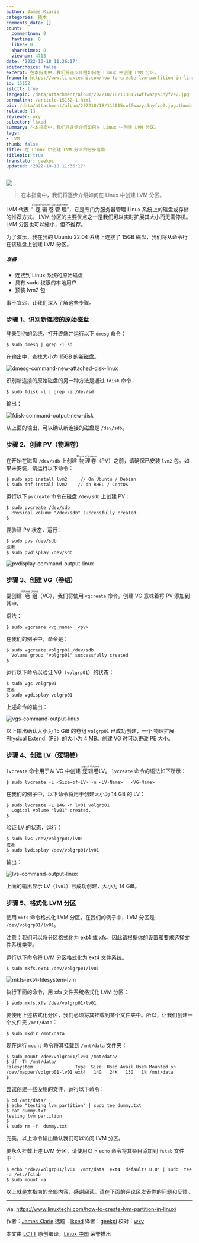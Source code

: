 ```yaml
---
author: James Kiarie
categories: 技术
comments_data: []
count:
  commentnum: 0
  favtimes: 0
  likes: 0
  sharetimes: 0
  viewnum: 4715
date: '2022-10-18 11:36:17'
editorchoice: false
excerpt: 在本指南中，我们将逐步介绍如何在 Linux 中创建 LVM 分区。
fromurl: https://www.linuxtechi.com/how-to-create-lvm-partition-in-linux/
id: 15152
islctt: true
largepic: /data/attachment/album/202210/18/113615swffwazya3nyfve2.jpg
permalink: /article-15152-1.html
pic: /data/attachment/album/202210/18/113615swffwazya3nyfve2.jpg.thumb.jpg
related: []
reviewer: wxy
selector: lkxed
summary: 在本指南中，我们将逐步介绍如何在 Linux 中创建 LVM 分区。
tags:
- LVM
thumb: false
title: 在 Linux 中创建 LVM 分区的分步指南
titlepic: true
translator: geekpi
updated: '2022-10-18 11:36:17'
---
```


![](/data/attachment/album/202210/18/113615swffwazya3nyfve2.jpg)



> 
> 在本指南中，我们将逐步介绍如何在 Linux 中创建 LVM 分区。
> 
> 
> 


LVM 代表 “<ruby> 逻辑卷管理 <rt>  Logical Volume Management </rt></ruby>”，它是专门为服务器管理 Linux 系统上的磁盘或存储的推荐方式。 LVM 分区的主要优点之一是我们可以实时扩展其大小而无需停机。 LVM 分区也可以缩小，但不推荐。


为了演示，我在我的 Ubuntu 22.04 系统上连接了 15GB 磁盘，我们将从命令行在该磁盘上创建 LVM 分区。


##### 准备


* 连接到 Linux 系统的原始磁盘
* 具有 sudo 权限的本地用户
* 预装 lvm2 包


事不宜迟，让我们深入了解这些步骤。


### 步骤 1、识别新连接的原始磁盘


登录到你的系统，打开终端并运行以下 `dmesg` 命令：



```
$ sudo dmesg | grep -i sd

```

在输出中，查找大小为 15GB 的新磁盘。


![dmesg-command-new-attached-disk-linux](/data/attachment/album/202210/18/113618icvckmdctcwietas.png)


识别新连接的原始磁盘的另一种方法是通过 `fdisk` 命令：



```
$ sudo fdisk -l | grep -i /dev/sd

```

输出：


![fdisk-command-output-new-disk](/data/attachment/album/202210/18/113618pzeg7en8vqb72w1a.png)


从上面的输出，可以确认新连接的磁盘是 `/dev/sdb`。


### 步骤 2、创建 PV（物理卷）


在开始在磁盘 `/dev/sdb` 上创建<ruby> 物理卷 <rt>  Physical Volume </rt></ruby>（PV）之前，请确保已安装 `lvm2` 包。如果未安装，请运行以下命令：



```
$ sudo apt install lvm2     // On Ubuntu / Debian
$ sudo dnf install lvm2    // on RHEL / CentOS

```

运行以下 `pvcreate` 命令在磁盘 `/dev/sdb` 上创建 PV：



```
$ sudo pvcreate /dev/sdb
  Physical volume "/dev/sdb" successfully created.
$

```

要验证 PV 状态，运行：



```
$ sudo pvs /dev/sdb
或者
$ sudo pvdisplay /dev/sdb

```

![pvdisplay-command-output-linux](/data/attachment/album/202210/18/113619jn9a77a6o6w6tvrr.png)


### 步骤 3、创建 VG（卷组）


要创建<ruby> 卷组 <rt>  Volume Group </rt></ruby>（VG），我们将使用 `vgcreate` 命令。创建 VG 意味着将 PV 添加到其中。


语法：



```
$ sudo vgcreare <vg_name>  <pv>

```

在我们的例子中，命令是：



```
$ sudo vgcreate volgrp01 /dev/sdb
  Volume group "volgrp01" successfully created
$

```

运行以下命令以验证 VG（`volgrp01`）的状态：



```
$ sudo vgs volgrp01
或者
$ sudo vgdisplay volgrp01

```

上述命令的输出：


![vgs-command-output-linux](/data/attachment/album/202210/18/113620myys3otbawa3y7tz.png)


以上输出确认大小为 15 GiB 的卷组 `volgrp01` 已成功创建，一个<ruby> 物理扩展Physical Extend</ruby>（PE）的大小为 4 MB。创建 VG 时可以更改 PE 大小。


### 步骤 4、创建 LV（逻辑卷）


`lvcreate` 命令用于从 VG 中创建<ruby> 逻辑卷 <rt>  Logical Volume </rt></ruby> LV。 `lvcreate` 命令的语法如下所示：



```
$ sudo lvcreate -L <Size-of-LV> -n <LV-Name>   <VG-Name>

```

在我们的例子中，以下命令将用于创建大小为 14 GB 的 LV：



```
$ sudo lvcreate -L 14G -n lv01 volgrp01
  Logical volume "lv01" created.
$

```

验证 LV 的状态，运行：



```
$ sudo lvs /dev/volgrp01/lv01
或者
$ sudo lvdisplay /dev/volgrp01/lv01

```

输出：


![lvs-command-output-linux](/data/attachment/album/202210/18/113620qdkeuswsfc53gd3f.png)


上面的输出显示 LV（`lv01`）已成功创建，大小为 14 GiB。


### 步骤 5、格式化 LVM 分区


使用 `mkfs` 命令格式化 LVM 分区。在我们的例子中，LVM 分区是 `/dev/volgrp01/lv01`。


注意：我们可以将分区格式化为 ext4 或 xfs，因此请根据你的设置和要求选择文件系统类型。


运行以下命令将 LVM 分区格式化为 ext4 文件系统。



```
$ sudo mkfs.ext4 /dev/volgrp01/lv01

```

![mkfs-ext4-filesystem-lvm](/data/attachment/album/202210/18/113621h6lzlo6qdqrzt6qx.png)


执行下面的命令，用 xfs 文件系统格式化 LVM 分区：



```
$ sudo mkfs.xfs /dev/volgrp01/lv01

```

要使用上述格式化分区，我们必须将其挂载到某个文件夹中。所以，让我们创建一个文件夹 `/mnt/data`：



```
$ sudo mkdir /mnt/data

```

现在运行 `mount` 命令将其挂载到 `/mnt/data` 文件夹：



```
$ sudo mount /dev/volgrp01/lv01 /mnt/data/
$ df -Th /mnt/data/
Filesystem                Type  Size  Used Avail Use% Mounted on
/dev/mapper/volgrp01-lv01 ext4   14G   24K   13G   1% /mnt/data
$

```

尝试创建一些没用的文件，运行以下命令：



```
$ cd /mnt/data/
$ echo "testing lvm partition" | sudo tee dummy.txt
$ cat dummy.txt
testing lvm partition
$
$ sudo rm -f  dummy.txt

```

完美，以上命令输出确认我们可以访问 LVM 分区。


要永久挂载上述 LVM 分区，请使用以下 `echo` 命令将其条目添加到 `fstab` 文件中：



```
$ echo '/dev/volgrp01/lv01  /mnt/data  ext4  defaults 0 0' | sudo  tee -a /etc/fstab
$ sudo mount -a

```

以上就是本指南的全部内容，感谢阅读。请在下面的评论区发表你的问题和反馈。




---


via: <https://www.linuxtechi.com/how-to-create-lvm-partition-in-linux/>


作者：[James Kiarie](https://www.linuxtechi.com/author/james/) 选题：[lkxed](https://github.com/lkxed) 译者：[geekpi](https://github.com/geekpi) 校对：[wxy](https://github.com/wxy)


本文由 [LCTT](https://github.com/LCTT/TranslateProject) 原创编译，[Linux 中国](https://linux.cn/) 荣誉推出